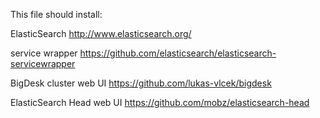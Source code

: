 This file should install:

ElasticSearch
http://www.elasticsearch.org/

service wrapper
https://github.com/elasticsearch/elasticsearch-servicewrapper

BigDesk cluster web UI
https://github.com/lukas-vlcek/bigdesk

ElasticSearch Head web UI
https://github.com/mobz/elasticsearch-head